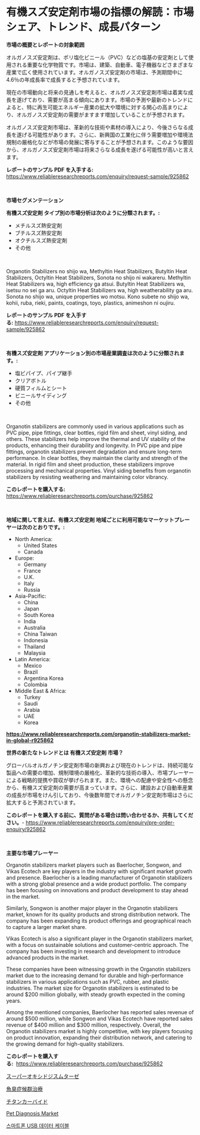 <p><h1>有機スズ安定剤市場の指標の解読：市場シェア、トレンド、成長パターン</h1></p><p><strong>市場の概要とレポートの対象範囲</strong></p>
<p><p>オルガノスズ安定剤は、ポリ塩化ビニール（PVC）などの塩基の安定剤として使用される重要な化学物質です。市場は、建築、自動車、電子機器などさまざまな産業で広く使用されています。オルガノスズ安定剤の市場は、予測期間中に4.6％の年成長率で成長すると予想されています。</p><p>現在の市場動向と将来の見通しを考えると、オルガノスズ安定剤市場は着実な成長を遂げており、需要が高まる傾向にあります。市場の予測や最新のトレンドによると、特に再生可能エネルギー産業の拡大や環境に対する関心の高まりにより、オルガノスズ安定剤の需要がますます増加していることが予想されます。</p><p>オルガノスズ安定剤市場は、革新的な技術や素材の導入により、今後さらなる成長を遂げる可能性があります。さらに、新興国の工業化に伴う需要増加や環境法規制の厳格化などが市場の発展に寄与することが予想されます。このような要因から、オルガノスズ安定剤市場は将来さらなる成長を遂げる可能性が高いと言えます。</p></p>
<p><strong>レポートのサンプル PDF を入手する:</strong> <a href="https://www.reliableresearchreports.com/enquiry/request-sample/925862">https://www.reliableresearchreports.com/enquiry/request-sample/925862</a></p>
<p>&nbsp;</p>
<p><strong>市場セグメンテーション</strong></p>
<p><strong>有機スズ安定剤 タイプ別の市場分析は次のように分類されます。:</strong></p>
<p><ul><li>メチルスズ熱安定剤</li><li>ブチルスズ熱安定剤</li><li>オクチルスズ熱安定剤</li><li>その他</li></ul></p>
<p>&nbsp;</p>
<p><p>Organotin Stabilizers no shijo wa, Methyltin Heat Stabilizers, Butyltin Heat Stabilizers, Octyltin Heat Stabilizers, Sonota no shijo ni wakareru. Methyltin Heat Stabilizers wa, high efficiency ga atsui. Butyltin Heat Stabilizers wa, isetsu no sei ga aru. Octyltin Heat Stabilizers wa, high weatherability ga aru. Sonota no shijo wa, unique properties wo motsu. Kono subete no shijo wa, kohii, ruba, rieki, paints, coatings, toyo, plastics, animeshon ni oujiru.</p></p>
<p><strong>レポートのサンプル PDF を入手する:</strong>&nbsp;<a href="https://www.reliableresearchreports.com/enquiry/request-sample/925862">https://www.reliableresearchreports.com/enquiry/request-sample/925862</a></p>
<p>&nbsp;</p>
<p><strong> 有機スズ安定剤 アプリケーション別の市場産業調査は次のように分類されます。:</strong></p>
<p><ul><li>塩ビパイプ、パイプ継手</li><li>クリアボトル</li><li>硬質フィルムとシート</li><li>ビニールサイディング</li><li>その他</li></ul></p>
<p>&nbsp;</p>
<p><p>Organotin stabilizers are commonly used in various applications such as PVC pipe, pipe fittings, clear bottles, rigid film and sheet, vinyl siding, and others. These stabilizers help improve the thermal and UV stability of the products, enhancing their durability and longevity. In PVC pipe and pipe fittings, organotin stabilizers prevent degradation and ensure long-term performance. In clear bottles, they maintain the clarity and strength of the material. In rigid film and sheet production, these stabilizers improve processing and mechanical properties. Vinyl siding benefits from organotin stabilizers by resisting weathering and maintaining color vibrancy.</p></p>
<p><strong>このレポートを購入する:</strong>&nbsp; <a href="https://www.reliableresearchreports.com/purchase/925862">https://www.reliableresearchreports.com/purchase/925862</a></p>
<p>&nbsp;</p>
<p><strong>地域に関して言えば、有機スズ安定剤 地域ごとに利用可能なマーケットプレーヤーは次のとおりです。:</strong></p>
<p><ul>
    <li>
        North America:
        <ul>
            <li>United States</li>
            <li>Canada</li>
        </ul>
    </li>
    <li>
        Europe:
        <ul>
            <li>Germany</li>
            <li>France</li>
            <li>U.K.</li>
            <li>Italy</li>
            <li>Russia</li>
        </ul>
    </li>
    <li>
        Asia-Pacific:
        <ul>
            <li>China</li>
            <li>Japan</li>
            <li>South Korea</li>
            <li>India</li>
            <li>Australia</li>
            <li>China Taiwan</li>
            <li>Indonesia</li>
            <li>Thailand</li>
            <li>Malaysia</li>
        </ul>
    </li>
    <li>
        Latin America:
        <ul>
            <li>Mexico</li>
            <li>Brazil</li>
            <li>Argentina Korea</li>
            <li>Colombia</li>
        </ul>
    </li>
    <li>
        Middle East & Africa:
        <ul>
            <li>Turkey</li>
            <li>Saudi</li>
            <li>Arabia</li>
            <li>UAE</li>
            <li>Korea</li>
        </ul>
    </li>
    </ul></p>
<p><strong><a href="https://www.reliableresearchreports.com/organotin-stabilizers-market-in-global-r925862">https://www.reliableresearchreports.com/organotin-stabilizers-market-in-global-r925862</a></strong>&nbsp;</p>
<p><strong>世界の新たなトレンドとは 有機スズ安定剤 市場？</strong></p>
<p><p>グローバルオルガノチン安定剤市場の新興および現在のトレンドは、持続可能な製品への需要の増加、規制環境の厳格化、革新的な技術の導入、市場プレーヤーによる戦略的提携や買収が挙げられます。また、環境への配慮や安全性への懸念から、有機スズ安定剤の需要が高まっています。さらに、建設および自動車産業の成長が市場をけん引しており、今後数年間でオルガノチン安定剤市場はさらに拡大すると予測されています。</p></p>
<p><strong>このレポートを購入する前に、質問がある場合は問い合わせるか、共有してください。</strong>- <a href="https://www.reliableresearchreports.com/enquiry/pre-order-enquiry/925862">https://www.reliableresearchreports.com/enquiry/pre-order-enquiry/925862</a></p>
<p>&nbsp;</p>
<p><strong>主要な市場プレーヤー</strong></p>
<p><p>Organotin stabilizers market players such as Baerlocher, Songwon, and Vikas Ecotech are key players in the industry with significant market growth and presence. Baerlocher is a leading manufacturer of Organotin stabilizers with a strong global presence and a wide product portfolio. The company has been focusing on innovations and product development to stay ahead in the market.</p><p>Similarly, Songwon is another major player in the Organotin stabilizers market, known for its quality products and strong distribution network. The company has been expanding its product offerings and geographical reach to capture a larger market share.</p><p>Vikas Ecotech is also a significant player in the Organotin stabilizers market, with a focus on sustainable solutions and customer-centric approach. The company has been investing in research and development to introduce advanced products in the market.</p><p>These companies have been witnessing growth in the Organotin stabilizers market due to the increasing demand for durable and high-performance stabilizers in various applications such as PVC, rubber, and plastic industries. The market size for Organotin stabilizers is estimated to be around $200 million globally, with steady growth expected in the coming years.</p><p>Among the mentioned companies, Baerlocher has reported sales revenue of around $500 million, while Songwon and Vikas Ecotech have reported sales revenue of $400 million and $300 million, respectively. Overall, the Organotin stabilizers market is highly competitive, with key players focusing on product innovation, expanding their distribution network, and catering to the growing demand for high-quality stabilizers.</p></p>
<p><strong>このレポートを購入する:</strong>&nbsp;&nbsp;<a href="https://www.reliableresearchreports.com/purchase/925862">https://www.reliableresearchreports.com/purchase/925862</a></p>
<p><p><a href="https://medium.com/@kimalker_178/%E3%82%B9%E3%83%BC%E3%83%91%E3%83%BC%E3%82%AA%E3%82%AD%E3%82%B7%E3%83%89%E3%82%B8%E3%82%B9%E3%83%A0%E3%82%BF%E3%83%BC%E3%82%BC%E5%B8%82%E5%A0%B4%E3%81%AF-%E3%82%B7%E3%82%A7%E3%82%A2-%E3%82%B5%E3%82%A4%E3%82%BA-%E3%81%8A%E3%82%88%E3%81%B32031%E5%B9%B4%E3%81%BE%E3%81%A7%E3%81%AE%E4%BA%88%E6%B8%AC%E3%81%AB%E7%84%A6%E7%82%B9%E3%82%92%E5%BD%93%E3%81%A6%E3%81%A6%E3%81%84%E3%81%BE%E3%81%99-44fad97e09d4">スーパーオキシドジスムターゼ</a></p><p><a href="https://medium.com/@amal.rattrout/%E9%AD%9A%E3%81%AE%E3%81%AB%E3%81%8A%E3%81%84%E7%97%87%E5%80%99%E7%BE%A4%E6%B2%BB%E7%99%82%E5%B8%82%E5%A0%B4%E3%81%AE%E8%A6%8F%E6%A8%A1-cagr-%E5%8B%95%E5%90%91-2024-2030-c99fce4e8291">魚臭症候群治療</a></p><p><a href="https://github.com/xtkhtofdt934839/Market-Research-Report-List-1/blob/main/238448122955.md">チタンカーバイド</a></p><p><a href="https://github.com/AKSHATREPORTPRIME/Market-Research-Report-List-4/blob/main/pet-diagnosis-market.md">Pet Diagnosis Market</a></p><p><a href="https://medium.com/@travisohan56562023/%EC%8A%A4%EB%A7%88%ED%8A%B8%ED%8F%B0-usb-%EB%8D%B0%EC%9D%B4%ED%84%B0-%EC%BC%80%EC%9D%B4%EB%B8%94-%EC%8B%9C%EC%9E%A5-%EC%9D%B8%EC%82%AC%EC%9D%B4%ED%8A%B8-%EC%8B%9C%EC%9E%A5-%EB%8F%99%ED%96%A5-%EC%84%B1%EC%9E%A5-2024%EB%85%84%EB%B6%80%ED%84%B0-2031%EB%85%84%EA%B9%8C%EC%A7%80-%EC%98%88%EC%B8%A1%EB%90%9C-%EC%A0%95%EB%B3%B4-eef04744fcf0">스마트폰 USB 데이터 케이블</a></p></p>